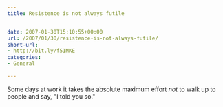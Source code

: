 ```yaml
---
title: Resistence is not always futile


date: 2007-01-30T15:10:55+00:00
url: /2007/01/30/resistence-is-not-always-futile/
short-url:
- http://bit.ly/f51MKE
categories:
- General

---
```

<div class='microid-mailto+http:sha1:426ec60d6c1670923c178ee567234877aadf8fc6'>

Some days at work it takes the absolute maximum effort <em>not</em> to walk up to people and say, "I told you so."

